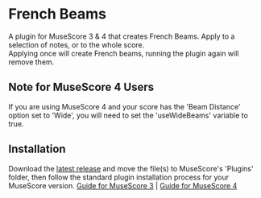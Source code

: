 # French Beams
A plugin for MuseScore 3 & 4 that creates French Beams. Apply to a selection of notes, or to the whole score. <br> Applying once will create French beams, running the plugin again will remove them.

## Note for MuseScore 4 Users
If you are using MuseScore 4 and your score has the 'Beam Distance' option set to 'Wide', you will need to set the 'useWideBeams' variable to true.

## Installation
Download the [latest release](https://github.com/XiaoMigros/french-beams/archive/main.zip) and move the file(s) to MuseScore's 'Plugins' folder, then follow the standard plugin installation process for your MuseScore version.
[Guide for MuseScore 3](https://musescore.org/handbook/3/plugins#installation) | [Guide for MuseScore 4](https://musescore.org/handbook/4/plugins#installation)

